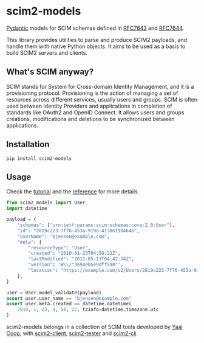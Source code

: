 # scim2-models

[Pydantic](https://docs.pydantic.dev) models for SCIM schemas defined in [RFC7643](https://datatracker.ietf.org/doc/html/rfc7643.html) and [RFC7644](https://datatracker.ietf.org/doc/html/rfc7644.html).

This library provides utilities to parse and produce SCIM2 payloads, and handle them with native Python objects.
It aims to be used as a basis to build SCIM2 servers and clients.

## What's SCIM anyway?

SCIM stands for System for Cross-domain Identity Management, and it is a provisioning protocol.
Provisioning is the action of managing a set of resources across different services, usually users and groups.
SCIM is often used between Identity Providers and applications in completion of standards like OAuth2 and OpenID Connect.
It allows users and groups creations, modifications and deletions to be synchronized between applications.

## Installation

```shell
pip install scim2-models
```

## Usage

Check the [tutorial](https://scim2-models.readthedocs.io/en/latest/tutorial.html) and the [reference](https://scim2-models.readthedocs.io/en/latest/reference.html) for more details.

```python
from scim2_models import User
import datetime

payload = {
    "schemas": ["urn:ietf:params:scim:schemas:core:2.0:User"],
    "id": "2819c223-7f76-453a-919d-413861904646",
    "userName": "bjensen@example.com",
    "meta": {
        "resourceType": "User",
        "created": "2010-01-23T04:56:22Z",
        "lastModified": "2011-05-13T04:42:34Z",
        "version": 'W\\/"3694e05e9dff590"',
        "location": "https://example.com/v2/Users/2819c223-7f76-453a-919d-413861904646",
    },
}

user = User.model_validate(payload)
assert user.user_name == "bjensen@example.com"
assert user.meta.created == datetime.datetime(
    2010, 1, 23, 4, 56, 22, tzinfo=datetime.timezone.utc
)
```

scim2-models belongs in a collection of SCIM tools developed by [Yaal Coop](https://yaal.coop),
with [scim2-client](https://github.com/python-scim/scim2-client),
[scim2-tester](https://github.com/python-scim/scim2-tester) and
[scim2-cli](https://github.com/python-scim/scim2-cli)
